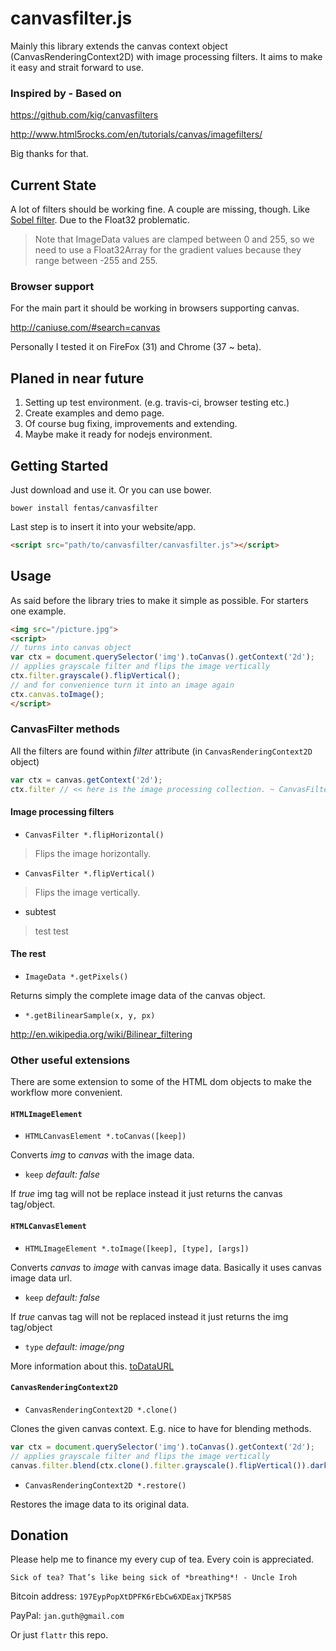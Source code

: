 # canvasfilter.js
Mainly this library extends the canvas context object (CanvasRenderingContext2D)
with image processing filters. It aims to make it easy and strait forward to
use.

### Inspired by - Based on
https://github.com/kig/canvasfilters

http://www.html5rocks.com/en/tutorials/canvas/imagefilters/

Big thanks for that.

## Current State
A lot of filters should be working fine. A couple are missing, though.
Like [Sobel filter](http://en.wikipedia.org/wiki/Sobel_filter). Due to the
Float32 problematic.
> Note that ImageData values are clamped between 0 and 255, so we need
> to use a Float32Array for the gradient values because they
> range between -255 and 255.

### Browser support
For the main part it should be working in browsers supporting canvas.

http://caniuse.com/#search=canvas

Personally I tested it on FireFox (31) and Chrome (37 ~ beta).

## Planed in near future
1. Setting up test environment. (e.g. travis-ci, browser testing etc.)
2. Create examples and demo page.
3. Of course bug fixing, improvements and extending.
4. Maybe make it ready for nodejs environment.

## Getting Started
Just download and use it. Or you can use bower.
```shell
bower install fentas/canvasfilter
```

Last step is to insert it into your website/app.
```html
<script src="path/to/canvasfilter/canvasfilter.js"></script>
```

## Usage
As said before the library tries to make it simple as possible.
For starters one example.
```html
<img src="/picture.jpg">
<script>
// turns into canvas object
var ctx = document.querySelector('img').toCanvas().getContext('2d');
// applies grayscale filter and flips the image vertically
ctx.filter.grayscale().flipVertical();
// and for convenience turn it into an image again
ctx.canvas.toImage();
</script>
```

### CanvasFilter methods
All the filters are found within _filter_ attribute (in
`CanvasRenderingContext2D` object)
```js
var ctx = canvas.getContext('2d');
ctx.filter // << here is the image processing collection. ~ CanvasFilter
```

#### Image processing filters
- `CanvasFilter *.flipHorizontal()`

> Flips the image horizontally.
- `CanvasFilter *.flipVertical()`

> Flips the image vertically.
  - subtest
  
  > test test

#### The rest
- `ImageData *.getPixels()`

Returns simply the complete image data of the canvas object.
- `*.getBilinearSample(x, y, px)`

http://en.wikipedia.org/wiki/Bilinear_filtering

### Other useful extensions
There are some extension to some of the HTML dom objects to make the
workflow more convenient.

#### `HTMLImageElement`
- `HTMLCanvasElement *.toCanvas([keep])`

Converts _img_ to _canvas_ with the image data.
  - `keep` _default: false_

  If *true* img tag will not be replace instead it just returns the canvas
  tag/object.

#### `HTMLCanvasElement`
- `HTMLImageElement *.toImage([keep], [type], [args])`

Converts _canvas_ to _image_ with canvas image data. Basically it uses canvas
image data url.
  - `keep` _default: false_

  If *true* canvas tag will not be replaced instead it just returns the img
  tag/object
  - `type` _default: image/png_

  More information about this.
  [toDataURL](https://developer.mozilla.org/en-US/docs/Web/API/HTMLCanvasElement)

#### `CanvasRenderingContext2D`
- `CanvasRenderingContext2D *.clone()`

Clones the given canvas context. E.g. nice to have for blending methods.
```js
var ctx = document.querySelector('img').toCanvas().getContext('2d');
// applies grayscale filter and flips the image vertically
canvas.filter.blend(ctx.clone().filter.grayscale().flipVertical()).darken();
```

- `CanvasRenderingContext2D *.restore()`

Restores the image data to its original data.

## Donation
Please help me to finance my every cup of tea. Every coin is appreciated.

```
Sick of tea? That’s like being sick of *breathing*! - Uncle Iroh
```

Bitcoin address: `197EypPopXtDPFK6rEbCw6XDEaxjTKP58S`

PayPal: `jan.guth@gmail.com`

Or just `flattr` this repo.
